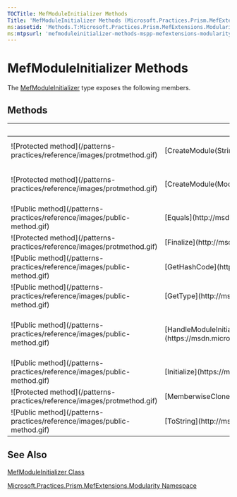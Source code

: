```yaml
---
TOCTitle: MefModuleInitializer Methods
Title: 'MefModuleInitializer Methods (Microsoft.Practices.Prism.MefExtensions.Modularity)'
ms:assetid: 'Methods.T:Microsoft.Practices.Prism.MefExtensions.Modularity.MefModuleInitializer'
ms:mtpsurl: 'mefmoduleinitializer-methods-mspp-mefextensions-modularity.md'
---
```


# MefModuleInitializer Methods

The [MefModuleInitializer](/patterns-practices/reference/mefmoduleinitializer-class-mspp-mefextensions-modularity) type exposes the following members.

## Methods

<table>

<thead>
<tr class="header">
<th> </th>
<th>Name</th>
<th>Description</th>
</tr>
</thead>
<tbody>
<tr class="odd">
<td>![Protected method](/patterns-practices/reference/images/protmethod.gif)</td>
<td>[CreateModule(String)](https://msdn.microsoft.com/library/microsoft.practices.prism.modularity.moduleinitializer.createmodule(system.string))</td>
<td><div class="summary">
Uses the container to resolve a new [IModule](https://msdn.microsoft.com/library/microsoft.practices.prism.modularity.imodule) by specifying its [Type](http://msdn.microsoft.com/en-us/library/42892f65).
</div>
(Inherited from [ModuleInitializer](https://msdn.microsoft.com/library/microsoft.practices.prism.modularity.moduleinitializer).)</td>
</tr>
<tr class="even">
<td>![Protected method](/patterns-practices/reference/images/protmethod.gif)</td>
<td>[CreateModule(ModuleInfo)](https://msdn.microsoft.com/library/microsoft.practices.prism.mefextensions.modularity.mefmoduleinitializer.createmodule(microsoft.practices.prism.modularity.moduleinfo))</td>
<td><div class="summary">
Uses the container to resolve a new [IModule](https://msdn.microsoft.com/library/microsoft.practices.prism.modularity.imodule) by specifying its [Type](http://msdn.microsoft.com/en-us/library/42892f65).
</div>
(Overrides [ModuleInitializer..::.CreateModule(ModuleInfo)](https://msdn.microsoft.com/library/microsoft.practices.prism.modularity.moduleinitializer.createmodule(microsoft.practices.prism.modularity.moduleinfo)).)</td>
</tr>
<tr class="odd">
<td>![Public method](/patterns-practices/reference/images/public-method.gif)</td>
<td>[Equals](http://msdn.microsoft.com/en-us/library/bsc2ak47)</td>
<td><div class="summary">
Determines whether the specified [Object](http://msdn.microsoft.com/en-us/library/e5kfa45b) is equal to the current [Object](http://msdn.microsoft.com/en-us/library/e5kfa45b).
</div>
(Inherited from [Object](http://msdn.microsoft.com/en-us/library/e5kfa45b).)</td>
</tr>
<tr class="even">
<td>![Protected method](/patterns-practices/reference/images/protmethod.gif)</td>
<td>[Finalize](http://msdn.microsoft.com/en-us/library/4k87zsw7)</td>
<td><div class="summary">
Allows an object to try to free resources and perform other cleanup operations before it is reclaimed by garbage collection.
</div>
(Inherited from [Object](http://msdn.microsoft.com/en-us/library/e5kfa45b).)</td>
</tr>
<tr class="odd">
<td>![Public method](/patterns-practices/reference/images/public-method.gif)</td>
<td>[GetHashCode](http://msdn.microsoft.com/en-us/library/zdee4b3y)</td>
<td><div class="summary">
Serves as a hash function for a particular type.
</div>
(Inherited from [Object](http://msdn.microsoft.com/en-us/library/e5kfa45b).)</td>
</tr>
<tr class="even">
<td>![Public method](/patterns-practices/reference/images/public-method.gif)</td>
<td>[GetType](http://msdn.microsoft.com/en-us/library/dfwy45w9)</td>
<td><div class="summary">
Gets the [Type](http://msdn.microsoft.com/en-us/library/42892f65) of the current instance.
</div>
(Inherited from [Object](http://msdn.microsoft.com/en-us/library/e5kfa45b).)</td>
</tr>
<tr class="odd">
<td>![Public method](/patterns-practices/reference/images/public-method.gif)</td>
<td>[HandleModuleInitializationError](https://msdn.microsoft.com/library/microsoft.practices.prism.modularity.moduleinitializer.handlemoduleinitializationerror(microsoft.practices.prism.modularity.moduleinfo%2csystem.string%2csystem.exception))</td>
<td><div class="summary">
Handles any exception occurred in the module Initialization process, logs the error using the [ILoggerFacade](https://msdn.microsoft.com/library/microsoft.practices.prism.logging.iloggerfacade) and throws a [ModuleInitializeException](https://msdn.microsoft.com/library/microsoft.practices.prism.modularity.moduleinitializeexception). This method can be overridden to provide a different behavior.
</div>
(Inherited from [ModuleInitializer](https://msdn.microsoft.com/library/microsoft.practices.prism.modularity.moduleinitializer).)</td>
</tr>
<tr class="even">
<td>![Public method](/patterns-practices/reference/images/public-method.gif)</td>
<td>[Initialize](https://msdn.microsoft.com/library/microsoft.practices.prism.modularity.moduleinitializer.initialize(microsoft.practices.prism.modularity.moduleinfo))</td>
<td><div class="summary">
Initializes the specified module.
</div>
(Inherited from [ModuleInitializer](https://msdn.microsoft.com/library/microsoft.practices.prism.modularity.moduleinitializer).)</td>
</tr>
<tr class="odd">
<td>![Protected method](/patterns-practices/reference/images/protmethod.gif)</td>
<td>[MemberwiseClone](http://msdn.microsoft.com/en-us/library/57ctke0a)</td>
<td><div class="summary">
Creates a shallow copy of the current [Object](http://msdn.microsoft.com/en-us/library/e5kfa45b).
</div>
(Inherited from [Object](http://msdn.microsoft.com/en-us/library/e5kfa45b).)</td>
</tr>
<tr class="even">
<td>![Public method](/patterns-practices/reference/images/public-method.gif)</td>
<td>[ToString](http://msdn.microsoft.com/en-us/library/7bxwbwt2)</td>
<td><div class="summary">
Returns a string that represents the current object.
</div>
(Inherited from [Object](http://msdn.microsoft.com/en-us/library/e5kfa45b).)</td>
</tr>
</tbody>
</table>

## See Also
[MefModuleInitializer Class](/patterns-practices/reference/mefmoduleinitializer-class-mspp-mefextensions-modularity)

[Microsoft.Practices.Prism.MefExtensions.Modularity Namespace](/patterns-practices/reference/mspp-mefextensions-modularity-namespace)
